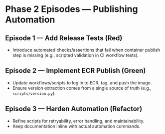 <!-- markdownlint-disable MD013 -->
# Phase 2 Episodes — Publishing Automation

## Episode 1 — Add Release Tests (Red)

- Introduce automated checks/assertions that fail when container publish step is missing (e.g., scripted validation in CI workflow tests).

## Episode 2 — Implement ECR Publish (Green)

- Update workflows/scripts to log in to ECR, tag, and push the image.
- Ensure version extraction comes from a single source of truth (e.g., `scripts/version.py`).

## Episode 3 — Harden Automation (Refactor)

- Refine scripts for retryability, error handling, and maintainability.
- Keep documentation inline with actual automation commands.
